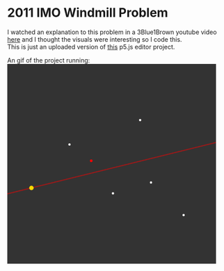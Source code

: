 # 2011 IMO Windmill Problem
I watched an explanation to this problem in a 3Blue1Brown youtube video [here]( http://youtu.be/M64HUIJFTZM)
and I thought the visuals were interesting so I code this.  
This is just an uploaded version of [this](https://editor.p5js.org/Zheoni/sketches/wcrL2EP5q) p5.js editor project.

An gif of the project running:  
![windmill gif image](windmill.gif)
